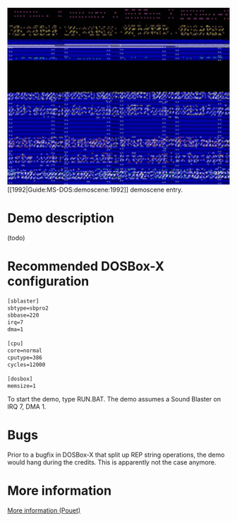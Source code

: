 <img src="images/Demoscene:Razor-by-Razor-(1992).gif" width="640" height="400" style="image-rendering: -moz-crisp-edges; image-rendering: crisp-edges; -ms-interpolation-mode: nearest-neighbor; -webkit-optimize-contrast;"><br>
[[1992|Guide:MS-DOS:demoscene:1992]] demoscene entry.

# Demo description

(todo)

# Recommended DOSBox-X configuration

    [sblaster]
    sbtype=sbpro2
    sbbase=220
    irq=7
    dma=1
    
    [cpu]
    core=normal
    cputype=386
    cycles=12000
    
    [dosbox]
    memsize=1

To start the demo, type RUN.BAT. The demo assumes a Sound Blaster on IRQ 7, DMA 1.

# Bugs

Prior to a bugfix in DOSBox-X that split up REP string operations, the demo would hang during the credits. This is apparently not the case anymore.

# More information

[More information (Pouet)](http://www.pouet.net/prod.php?which=4222)

